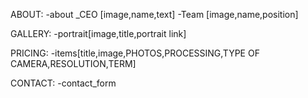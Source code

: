 ABOUT:
    -about _CEO [image,name,text]
    -Team [image,name,position]


GALLERY:
    -portrait[image,title,portrait link]

PRICING:
    -items[title,image,PHOTOS,PROCESSING,TYPE OF CAMERA,RESOLUTION,TERM]
    
CONTACT:
    -contact_form